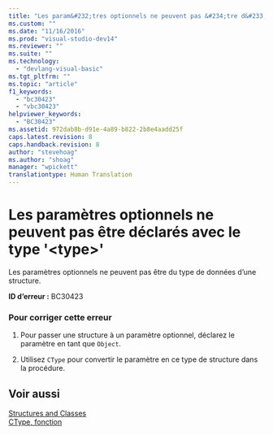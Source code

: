 ```yaml
---
title: "Les param&#232;tres optionnels ne peuvent pas &#234;tre d&#233;clar&#233;s avec le type &#39;&lt;type&gt;&#39; | Microsoft Docs"
ms.custom: ""
ms.date: "11/16/2016"
ms.prod: "visual-studio-dev14"
ms.reviewer: ""
ms.suite: ""
ms.technology: 
  - "devlang-visual-basic"
ms.tgt_pltfrm: ""
ms.topic: "article"
f1_keywords: 
  - "bc30423"
  - "vbc30423"
helpviewer_keywords: 
  - "BC30423"
ms.assetid: 972dab8b-d91e-4a89-b822-2b8e4aadd25f
caps.latest.revision: 8
caps.handback.revision: 8
author: "stevehoag"
ms.author: "shoag"
manager: "wpickett"
translationtype: Human Translation
---
```

# Les param&#232;tres optionnels ne peuvent pas &#234;tre d&#233;clar&#233;s avec le type &#39;&lt;type&gt;&#39;
Les paramètres optionnels ne peuvent pas être du type de données d’une structure.  
  
 **ID d’erreur :** BC30423  
  
### Pour corriger cette erreur  
  
1.  Pour passer une structure à un paramètre optionnel, déclarez le paramètre en tant que `Object`.  
  
2.  Utilisez `CType` pour convertir le paramètre en ce type de structure dans la procédure.  
  
## Voir aussi  
 [Structures and Classes](../../visual-basic/programming-guide/language-features/data-types/structures-and-classes.md)   
 [CType, fonction](../../visual-basic/language-reference/functions/ctype-function.md)